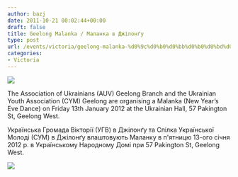 ```yaml
---
author: bazj
date: 2011-10-21 00:02:44+00:00
draft: false
title: Geelong Malanka / Маланка в Джілонґу
type: post
url: /events/victoria/geelong-malanka-%d0%9c%d0%b0%d0%bb%d0%b0%d0%bd%d0%ba%d0%b0-%d0%b2-%d0%94%d0%b6%d1%96%d0%bb%d0%be%d0%bd%d2%91%d1%83/
categories:
- Victoria
---
```


[![](http://www.ozeukes.com/wp-content/uploads/2011/10/Geelong-MalankaPoster2-thumb.jpg)
](http://www.ozeukes.com/wp-content/uploads/2011/10/Geelong-MalankaPoster2-thumb.jpg)

The Association of Ukrainians (AUV) Geelong Branch and the Ukrainian Youth Association (CYM) Geelong are organising a Malanka (New Year’s Eve Dance) on Friday 13th January 2012 at the Ukrainian Hall, 57 Pakington St, Geelong West.

Українська Громада Вікторії (УГВ) в Джілонґу та Спілка Української Молоді (СУМ) в Джілонґу влаштовують Маланку в п'ятницю 13-ого січня 2012 р. в Українському Народному Домі при 57 Pakington St, Geelong West.

[![](http://www.ozeukes.com/wp-content/uploads/2011/10/Geelong-MalankaPoster2.jpg)
](http://www.ozeukes.com/wp-content/uploads/2011/10/Geelong-MalankaPoster2.jpg)
